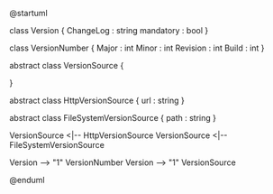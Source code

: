 @startuml

class Version {
    ChangeLog : string
    mandatory : bool
}

class VersionNumber {
    Major : int
    Minor : int
    Revision : int
    Build : int
}

abstract class VersionSource {

}

abstract class HttpVersionSource {
    url : string
}

abstract class FileSystemVersionSource {
    path : string
}

VersionSource <|-- HttpVersionSource
VersionSource <|-- FileSystemVersionSource

Version --> "1" VersionNumber
Version --> "1" VersionSource

@enduml